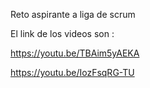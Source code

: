 Reto aspirante a liga de scrum

El link de los videos son : 

https://youtu.be/TBAim5yAEKA

https://youtu.be/IozFsqRG-TU

